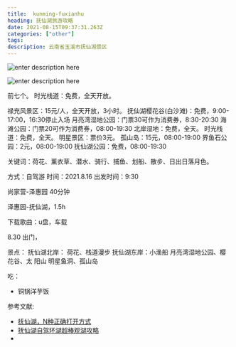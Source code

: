 ```yaml
---
title:  kunming-fuxianhu
heading: 抚仙湖旅游攻略
date: 2021-08-15T09:37:31.263Z
categories: ["other"]
tags: 
description: 云南省玉溪市抚仙湖景区
---
```

![enter description here](https://gitee.com/smile365/blogimg/raw/master/sxy91/1629021617491.png)

![enter description here](https://gitee.com/smile365/blogimg/raw/master/sxy91/1629021920337.png)

前七个。
时光栈道：免费，全天开放。

禄充风景区：15元/人，全天开放，3小时。
抚仙湖樱花谷(白沙滩)：免费，9:00-17:00，16:30停止入场
月亮湾湿地公园：门票30可作为消费券，8:30-20:30
海滩公园：门票20可作为消费券，08:00-19:30
北岸湿地：免费，全天。
时光栈道：免费，全天。
明星景区：票价3元。
孤山岛：15元，08:00-19:00
界鱼石公园：2元，08:00-19:00
抚仙湖公园：免费，08:00-19:30


关键词：荷花、薰衣草、潜水、骑行、捕鱼、划船、散步、日出日落月色。


方式：自驾游
时间：2021.8.16
出发时间：9:30 

尚家营-泽惠园 40分钟

泽惠园-抚仙湖，1.5h

下载歌曲：u盘，车载




8.30 出门，

景点：
抚仙湖北岸： 荷花、栈道漫步
抚仙湖东岸：小渔船
月亮湾湿地公园、樱花谷、太 阳山
明星鱼洞、孤山岛

吃：
- 铜锅洋芋饭


参考文献:
- [抚仙湖，N种正确打开方式](http://www.mafengwo.cn/gonglve/ziyouxing/237892.html)
- [抚仙湖自驾环湖超棒观湖攻略](http://www.mafengwo.cn/gonglve/ziyouxing/154144.html)
- [](http://www.mafengwo.cn/gonglve/ziyouxing/108238.html)
